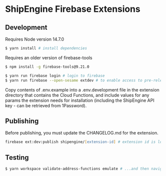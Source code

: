 # ShipEngine Firebase Extensions

## Development

Requires Node version 14.7.0

```zsh
$ yarn install # install dependencies
```

Requires an older version of firebase-tools

```zsh
$ npm install -g firebase-tools@9.21.0
```

```zsh
$ yarn run firebase login # login to firebase
$ yarn run firebase --open-sesame extdev # to enable access to pre-release extension commands
```

Copy contents of .env.example into a .env.development file in the extension directory that contains the Cloud Functions, and include values for any params the extension needs for installation (including the ShipEngine API key - can be retrieved from 1Password).

## Publishing

Before publishing, you must update the CHANGELOG.md for the extension.

```zsh
firebase ext:dev:publish shipengine/[extension-id] # extension id is located in each extension.yaml
```

## Testing

```zsh
$ yarn workspace validate-address-functions emulate # ...and then navigate to localhost:4000 to access the emulator dashboard
```
